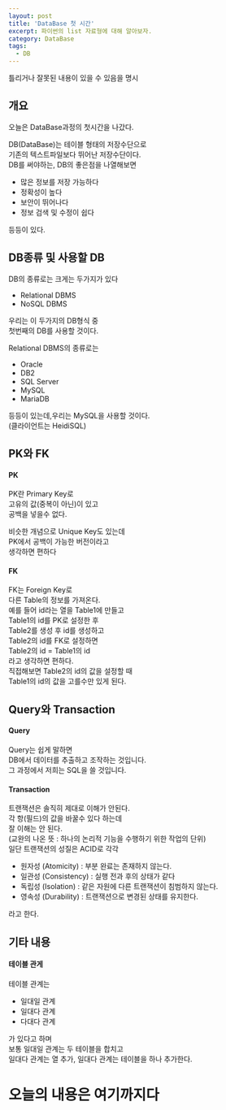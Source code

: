 ```yaml
---
layout: post
title: 'DataBase 첫 시간'
excerpt: 파이썬의 list 자료형에 대해 알아보자.
category: DataBase
tags:
  - DB
---
```


틀리거나 잘못된 내용이 있을 수 있음을 명시
## 개요
오늘은 DataBase과정의 첫시간을 나갔다.  

DB(DataBase)는 테이블 형태의 저장수단으로  
기존의 텍스트파일보다 뛰어난 저장수단이다.  
DB를 써야하는, DB의 좋은점을 나열해보면  

* 많은 정보를 저장 가능하다
* 정확성이 높다
* 보안이 뛰어나다
* 정보 검색 및 수정이 쉽다

등등이 있다.  

## DB종류 및 사용할 DB
DB의 종류로는 크게는 두가지가 있다
* Relational DBMS
* NoSQL DBMS

우리는 이 두가지의 DB형식 중  
첫번째의 DB를 사용할 것이다.  

Relational DBMS의 종류로는

* Oracle
* DB2
* SQL Server
* MySQL
* MariaDB

등등이 있는데,우리는 MySQL을 사용할 것이다.  
(클라이언트는 HeidiSQL)

## PK와 FK

#### PK

PK란 Primary Key로  
고유의 값(중복이 아닌)이 있고  
공백을 넣을수 없다.  

비슷한 개념으로 Unique Key도 있는데  
PK에서 공백이 가능한 버전이라고  
생각하면 편하다  
#### FK
FK는 Foreign Key로  
다른 Table의 정보를 가져온다.  
예를 들어 id라는 열을 Table1에 만들고  
Table1의 id를 PK로 설정한 후  
Table2를 생성 후 id를 생성하고  
Table2의 id를 FK로 설정하면  
Table2의 id = Table1의 id  
라고 생각하면 편하다.  
직접해보면 Table2의 id의 값을 설정할 때  
Table1의 id의 값을 고를수만 있게 된다.

## Query와 Transaction
#### Query
Query는 쉽게 말하면  
DB에서 데이터를 추출하고 조작하는 것입니다.  
그 과정에서 저희는 SQL을 쓸 것입니다.  
#### Transaction
트랜잭션은 솔직히 제대로 이해가 안된다.  
각 항(필드)의 값을 바꿀수 있다 하는데  
잘 이해는 안 된다.  
(교완의 나온 뜻 : 하나의 논리적 기능을 수행하기 위한 작업의 단위)  
일단 트랜잭션의 성질은 ACID로 각각  
* 원자성 (Atomicity) : 부분 완료는 존재하지 않는다.
* 일관성 (Consistency) : 실행 전과 후의 상태가 같다
* 독립성 (Isolation) : 같은 자원에 다른 트랜잭션이 침범하지 않는다.
* 영속성 (Durability) : 트랜잭션으로 변경된 상태를 유지한다.

라고 한다.  
## 기타 내용
#### 테이블 관게
테이블 관계는  
* 일대일 관계
* 일대다 관계
* 다대다 관계

가 있다고 하며  
보통 일대일 관계는 두 테이블을 합치고  
일대다 관계는 열 추가, 일대다 관계는 테이블을 하나 추가한다.
# 오늘의 내용은 여기까지다

